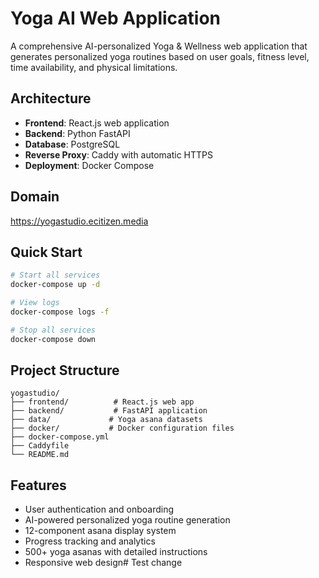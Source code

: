 # Yoga AI Web Application

A comprehensive AI-personalized Yoga & Wellness web application that generates personalized yoga routines based on user goals, fitness level, time availability, and physical limitations.

## Architecture

- **Frontend**: React.js web application
- **Backend**: Python FastAPI
- **Database**: PostgreSQL
- **Reverse Proxy**: Caddy with automatic HTTPS
- **Deployment**: Docker Compose

## Domain

https://yogastudio.ecitizen.media

## Quick Start

```bash
# Start all services
docker-compose up -d

# View logs
docker-compose logs -f

# Stop all services
docker-compose down
```

## Project Structure

```
yogastudio/
├── frontend/          # React.js web app
├── backend/           # FastAPI application
├── data/             # Yoga asana datasets
├── docker/           # Docker configuration files
├── docker-compose.yml
├── Caddyfile
└── README.md
```

## Features

- User authentication and onboarding
- AI-powered personalized yoga routine generation
- 12-component asana display system
- Progress tracking and analytics
- 500+ yoga asanas with detailed instructions
- Responsive web design# Test change
